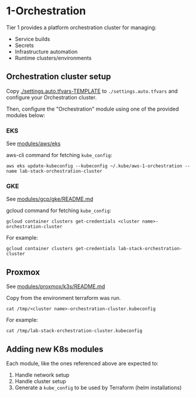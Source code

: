 1-Orchestration
===============

Tier 1 provides a platform orchestration cluster for managing:
- Service builds
- Secrets
- Infrastructure automation
- Runtime clusters/environments

## Orchestration cluster setup

Copy [./settings.auto.tfvars-TEMPLATE](./settings.auto.tfvars-TEMPLATE) to `./settings.auto.tfvars` and 
configure your Orchestration cluster.

Then, configure the "Orchestration" module using one of the provided modules below:

### EKS

See [modules/aws/eks](../modules/aws/eks/)

aws-cli command for fetching `kube_config`:

    aws eks update-kubeconfig --kubeconfig ~/.kube/aws-1-orchestration --name lab-stack-orchestration-cluster


### GKE

See [modules/gcp/gke/README.md](../modules/gcp/gke/README.md)

gcloud command for fetching `kube_config`:

    gcloud container clusters get-credentials <cluster name>-orchestration-cluster

For example:

    gcloud container clusters get-credentials lab-stack-orchestration-cluster

## Proxmox

See [modules/proxmox/k3s/README.md](../modules/proxmox/k3s/README.md)

Copy from the environment terraform was run.

    cat /tmp/<cluster name>-orchestration-cluster.kubeconfig 

For example:

    cat /tmp/lab-stack-orchestration-cluster.kubeconfig 

## Adding new K8s modules

Each module, like the ones referenced above are expected to:
1. Handle network setup
2. Handle cluster setup
3. Generate a `kube_config` to be used by Terraform (helm installations)
